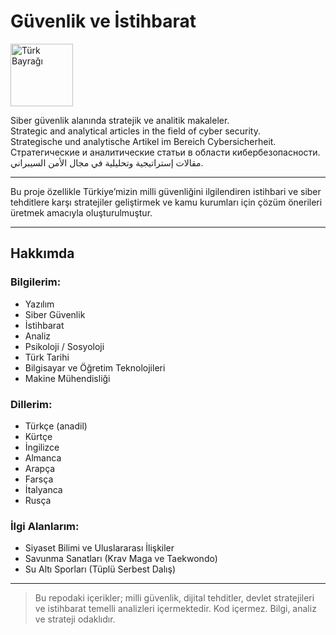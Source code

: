 # Güvenlik ve İstihbarat

<img src="https://upload.wikimedia.org/wikipedia/commons/b/bc/Flag_of_Turkey.svg" alt="Türk Bayrağı" width="100"/>


Siber güvenlik alanında stratejik ve analitik makaleler.  
Strategic and analytical articles in the field of cyber security.  
Strategische und analytische Artikel im Bereich Cybersicherheit.  
Стратегические и аналитические статьи в области кибербезопасности.  
مقالات إستراتيجية وتحليلية في مجال الأمن السيبراني.

---

Bu proje özellikle Türkiye’mizin milli güvenliğini ilgilendiren istihbari ve siber tehditlere karşı stratejiler geliştirmek ve kamu kurumları için çözüm önerileri üretmek amacıyla oluşturulmuştur.

---

## Hakkımda

### Bilgilerim:
- Yazılım  
- Siber Güvenlik  
- İstihbarat  
- Analiz  
- Psikoloji / Sosyoloji  
- Türk Tarihi  
- Bilgisayar ve Öğretim Teknolojileri  
- Makine Mühendisliği  

### Dillerim:
- Türkçe (anadil)  
- Kürtçe  
- İngilizce  
- Almanca  
- Arapça  
- Farsça  
- İtalyanca  
- Rusça  

### İlgi Alanlarım:
- Siyaset Bilimi ve Uluslararası İlişkiler  
- Savunma Sanatları (Krav Maga ve Taekwondo)  
- Su Altı Sporları (Tüplü Serbest Dalış)

---

> Bu repodaki içerikler; milli güvenlik, dijital tehditler, devlet stratejileri ve istihbarat temelli analizleri içermektedir. Kod içermez. Bilgi, analiz ve strateji odaklıdır.
